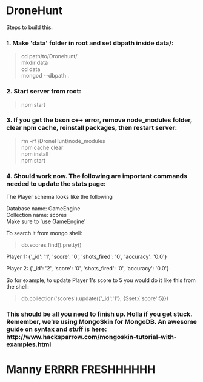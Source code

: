 # DroneHunt

Steps to build this:

<h3>1. Make 'data' folder in root and set dbpath inside data/:</h3>

> cd path/to/Dronehunt/ <br>
> mkdir data <br>
> cd data <br>
> mongod --dbpath .

<h3>2. Start server from root:</h3>

> npm start

<h3>3. If you get the bson c++ error, remove node_modules folder, clear npm cache, reinstall packages, then restart server:</h3>

> rm -rf /DroneHunt/node_modules <br>
> npm cache clear <br>
> npm install <br>
> npm start <br>

<h3>4. Should work now. The following are important commands needed to update the stats page:</h3>

The Player schema looks like the following

Database name: GameEngine <br>
Collection name: scores <br>
Make sure to 'use GameEngine'

To search it from mongo shell:
> db.scores.find().pretty()

Player 1: {'_id': '1', 'score': '0', 'shots_fired': '0', 'accuracy': '0.0'}

Player 2: {'_id': '2', 'score': '0', 'shots_fired': '0', 'accuracy': '0.0'}


So for example, to update Player 1's score to 5 you would do it like this from the shell:

> db.collection('scores').update({'_id':'1'}, {$set:{'score':5}})

<h3>This should be all you need to finish up. Holla if you get stuck. Remember, we're using MongoSkin for MongoDB. An awesome guide on syntax and stuff is here: http://www.hacksparrow.com/mongoskin-tutorial-with-examples.html</h3>

<h1>Manny ERRRR FRESHHHHHH</h1>
